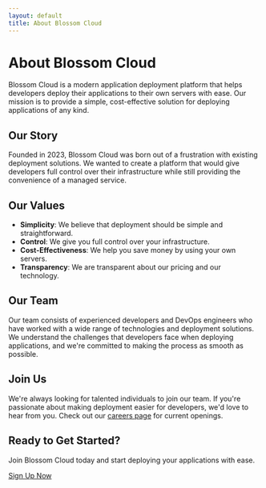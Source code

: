 ```yaml
---
layout: default
title: About Blossom Cloud
---
```


# About Blossom Cloud

Blossom Cloud is a modern application deployment platform that helps developers deploy their applications to their own servers with ease. Our mission is to provide a simple, cost-effective solution for deploying applications of any kind.

## Our Story

Founded in 2023, Blossom Cloud was born out of a frustration with existing deployment solutions. We wanted to create a platform that would give developers full control over their infrastructure while still providing the convenience of a managed service.

## Our Values

- **Simplicity**: We believe that deployment should be simple and straightforward.
- **Control**: We give you full control over your infrastructure.
- **Cost-Effectiveness**: We help you save money by using your own servers.
- **Transparency**: We are transparent about our pricing and our technology.

## Our Team

Our team consists of experienced developers and DevOps engineers who have worked with a wide range of technologies and deployment solutions. We understand the challenges that developers face when deploying applications, and we're committed to making the process as smooth as possible.

## Join Us

We're always looking for talented individuals to join our team. If you're passionate about making deployment easier for developers, we'd love to hear from you. Check out our [careers page](https://blossom-cloud.com/careers) for current openings.

<div class="cta-section">
  <h2>Ready to Get Started?</h2>
  <p>Join Blossom Cloud today and start deploying your applications with ease.</p>
  <a href="https://blossom-cloud.com" class="cta-button">Sign Up Now</a>
</div>
